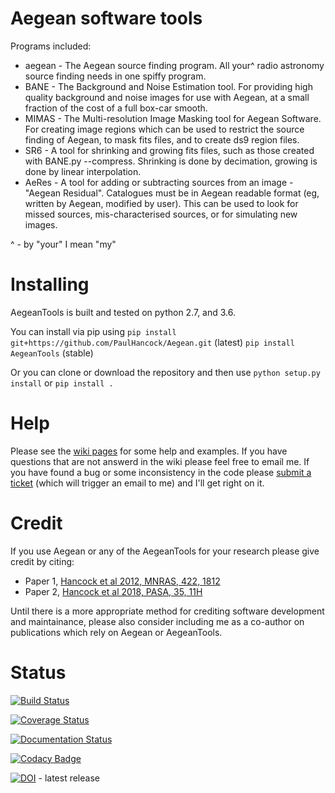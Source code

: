 Aegean software tools
======

Programs included:
* aegean - The Aegean source finding program. All your^ radio astronomy source finding needs in one spiffy program.
* BANE - The Background and Noise Estimation tool. For providing high quality background and noise images for use with Aegean, at a small fraction of the cost of a full box-car smooth.
* MIMAS - The Multi-resolution Image Masking tool for Aegean Software. For creating image regions which can be used to restrict the source finding of Aegean, to mask fits files, and to create ds9 region files.
* SR6 - A tool for shrinking and growing fits files, such as those created with BANE.py --compress. Shrinking is done by decimation, growing is done by linear interpolation.
* AeRes - A tool for adding or subtracting sources from an image - "Aegean Residual". Catalogues must be in Aegean readable format (eg, written by Aegean, modified by user). This can be used to look for missed sources, mis-characterised sources, or for simulating new images.

^ - by "your" I mean "my"

Installing
=====
AegeanTools is built and tested on python 2.7, and 3.6.

You can install via pip using 
`pip install git+https://github.com/PaulHancock/Aegean.git` (latest)
`pip install AegeanTools` (stable)

Or you can clone or download the repository and then use `python setup.py install` or `pip install .`



Help
=====
Please see the [wiki pages](https://github.com/PaulHancock/Aegean/wiki) for some help and examples. If you have questions that are not answerd in the wiki please feel free to email me. If you have found a bug or some inconsistency in the code please [submit a ticket](https://github.com/PaulHancock/Aegean/issues) (which will trigger an email to me) and I'll get right on it. 

Credit
=====
If you use Aegean or any of the AegeanTools for your research please give credit by citing:
- Paper 1, [Hancock et al 2012, MNRAS, 422, 1812](http://adsabs.harvard.edu/abs/2012MNRAS.422.1812H)
- Paper 2, [Hancock et al 2018, PASA, 35, 11H](http://adsabs.harvard.edu/abs/2018PASA...35...11H)

Until there is a more appropriate method for crediting software development and maintainance, please also consider including me as a co-author on publications which rely on Aegean or AegeanTools.


Status
=====
[![Build Status](https://travis-ci.org/PaulHancock/Aegean.svg?branch=master)](https://travis-ci.org/PaulHancock/Aegean) 

[![Coverage Status](https://coveralls.io/repos/github/PaulHancock/Aegean/badge.svg?branch=master)](https://coveralls.io/github/PaulHancock/Aegean?branch=master)

[![Documentation Status](https://readthedocs.org/projects/aegeantools/badge/?version=latest)](http://aegeantools.readthedocs.io/en/latest/?badge=latest)
 
[![Codacy Badge](https://api.codacy.com/project/badge/Grade/014fb9c86b3f42b49ad94cd4384cfa78)](https://www.codacy.com/app/mr.paul.hancock/Aegean?utm_source=github.com&amp;utm_medium=referral&amp;utm_content=PaulHancock/Aegean&amp;utm_campaign=Badge_Grade)

[![DOI](https://zenodo.org/badge/22051760.svg)](https://zenodo.org/badge/latestdoi/22051760) - latest release


